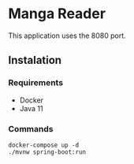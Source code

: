 # Manga Reader

This application uses the 8080 port.

## Instalation

### Requirements

- Docker
- Java 11

### Commands

~~~ terminal
docker-compose up -d
./mvnw spring-boot:run
~~~